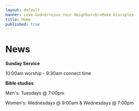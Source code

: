 ```yaml
---
layout: default
banner: Love God<br>Love Your Neighbor<br>Make Disciples
title: Home
published: true
---
```


# News

**Sunday Service**

10:00am worship - 9:30am connect time

**Bible studies**

Men's: Tuesdays @ 7:00pm

Women's: Wednesdays @ 9:00am & Wednesdays @ 7:00pm
